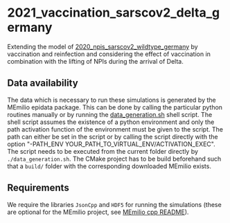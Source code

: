 # 2021_vaccination_sarscov2_delta_germany #
Extending the model of [2020_npis_sarscov2_wildtype_germany](../2020_npis_sarscov2_wildtype_germany) by vaccination and reinfection and considering the effect of vaccination in combination with the lifting of NPIs during the arrival of Delta.

## Data availability
The data which is necessary to run these simulations is generated by the MEmilio epidata package.
This can be done by calling the particular python routines manually or by running the [data_generation.sh](data_generation.sh) shell script.
The shell script assumes the existence of a python environment and only the path activation function of the environment 
must be given to the script. The path can either be set in the script or by calling the script directly with the option
"-PATH_ENV YOUR_PATH_TO_VIRTUAL_ENV/ACTIVATION_EXEC".
The script needs to be executed from the current folder directly by `./data_generation.sh`.
The CMake project has to be build beforehand such that a `build/` folder with the corresponding downloaded MEmilio exists.

## Requirements
We require the libraries `JsonCpp` and `HDF5` for running the simulations (these are optional for the MEmilio project, see [MEmilio cpp README](https://github.com/SciCompMod/memilio/blob/main/cpp/README.md)).
